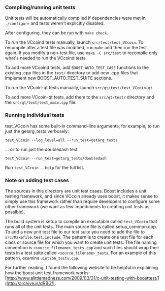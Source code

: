 ### Compiling/running unit tests

Unit tests will be automatically compiled if dependencies were met in `./configure`
and tests weren't explicitly disabled.

After configuring, they can be run with `make check`.

To run the VCcoind tests manually, launch `src/test/test_VCcoin`. To recompile
after a test file was modified, run `make` and then run the test again. If you
modify a non-test file, use `make -C src/test` to recompile only what's needed
to run the VCcoind tests.

To add more VCcoind tests, add `BOOST_AUTO_TEST_CASE` functions to the existing
.cpp files in the `test/` directory or add new .cpp files that
implement new BOOST_AUTO_TEST_SUITE sections.

To run the VCcoin-qt tests manually, launch `src/qt/test/test_VCcoin-qt`

To add more VCcoin-qt tests, add them to the `src/qt/test/` directory and
the `src/qt/test/test_main.cpp` file.

### Running individual tests

test_VCcoin has some built-in command-line arguments; for
example, to run just the getarg_tests verbosely:

    test_VCcoin --log_level=all --run_test=getarg_tests

... or to run just the doubledash test:

    test_VCcoin --run_test=getarg_tests/doubledash

Run `test_VCcoin --help` for the full list.

### Note on adding test cases

The sources in this directory are unit test cases.  Boost includes a
unit testing framework, and since VCcoin already uses boost, it makes
sense to simply use this framework rather than require developers to
configure some other framework (we want as few impediments to creating
unit tests as possible).

The build system is setup to compile an executable called `test_VCcoin`
that runs all of the unit tests.  The main source file is called
setup_common.cpp. To add a new unit test file to our test suite you need
to add the file to `src/Makefile.test.include`. The pattern is to create
one test file for each class or source file for which you want to create
unit tests.  The file naming convention is `<source_filename>_tests.cpp`
and such files should wrap their tests in a test suite
called `<source_filename>_tests`. For an example of this pattern,
examine `uint256_tests.cpp`.

For further reading, I found the following website to be helpful in
explaining how the boost unit test framework works:
[http://www.alittlemadness.com/2009/03/31/c-unit-testing-with-boosttest/](http://archive.is/dRBGf).
